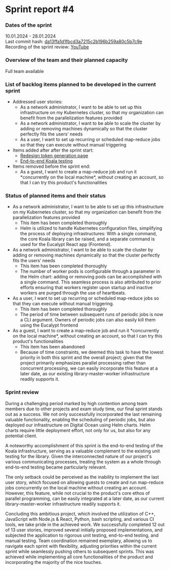 # Sprint report #4

### Dates of the sprint
10.01.2024 - 28.01.2024
<br>
Last commit hash: [da13ffa1d1fbcd3a7215c2b196b259a80c5b7c9e](https://github.com/inginerie-software-2023-2024/proiect-inginerie-software-shark-rockets/commit/da13ffa1d1fbcd3a7215c2b196b259a80c5b7c9e)
<br>
Recording of the sprint review: [YouTube](https://youtu.be/BunA39FKX0U)

### Overview of the team and their planned capacity
Full team available

### List of backlog items planned to be developed in the current sprint

<ul>
    <li>Addressed user stories:
        <ul>
            <li>As a network administrator, I want to be able to set up this infrastructure on my Kubernetes cluster, so that my organization can benefit from the parallelization features provided</li>
            <li>As a network administrator, I want to be able to scale the cluster by adding or removing machines dynamically so that the cluster perfectly fits the users’ needs</li>
            <li>As a user, I want to set up recurring or scheduled map-reduce jobs so that they can execute without manual triggering</li>
        </ul>
    </li>
    <li>Items added after after the sprint start:
    <ul>
    <li><a href="https://github.com/inginerie-software-2023-2024/proiect-inginerie-software-shark-rockets/commit/f63cb0e1bc38958e3057359b837919284d7ecbbd">Redesign token generation page</a></li>
    <li><a href="https://github.com/inginerie-software-2023-2024/proiect-inginerie-software-shark-rockets/commit/da13ffa1d1fbcd3a7215c2b196b259a80c5b7c9e">End-to-end Koala testing</a></li>
    </ul>
    </li>
    <li>Items removed before the sprint end:
    <ul>
    <li>As a guest, I want to create a map-reduce job and run it *concurrently on the local machine*, without creating an account, so that I can try this product's functionalities</li>
    </ul>
    </li>
</ul>

### Status of planned items and their status
<ul>
<li>As a network administrator, I want to be able to set up this infrastructure on my Kubernetes cluster, so that my organization can benefit from the parallelization features provided
<ul>
<li>This item has been completed thoroughly</li>
<li>Helm is utilized to handle Kubernetes configuration files, simplifying the process of deploying infrastructures: With a single command, the core Koala library can be raised, and a separate command is used for the Eucalypt React app (Frontend).</li>
</ul>
</li>
<li>As a network administrator, I want to be able to scale the cluster by adding or removing machines dynamically so that the cluster perfectly fits the users’ needs
<ul>
<li>This item has been completed thoroughly</li>
<li>The number of worker pods is configurable through a parameter in the Helm chart: adding or removing pods can be accomplished with a single command. This seamless process is also attributed to prior efforts ensuring that workers register upon startup and inactive workers are purged through the use of heartbeats.</li>
</ul>
</li>
</li>
<li>As a user, I want to set up recurring or scheduled map-reduce jobs so that they can execute without manual triggering.
<ul>
<li>This item has been completed thoroughly</li>
<li>The period of time between subsequent runs of periodic jobs is now a CLI argument. Owners of periodic jobs can also easily kill them using the Eucalypt frontend</li>
</ul>
</li>
<li>As a guest, I want to create a map-reduce job and run it *concurrently on the local machine*, without creating an account, so that I can try this product's functionalities
<ul>
<li>This item has been abandoned</li>
<li>Because of time constraints, we deemed this task to have the lowest priority in both this sprint and the overall project; given that the project primarily emphasizes parallel processing rather than concurrent processing, we can easily incorporate this feature at a later date, as our existing library-master-worker infrastructure readily supports it.</li>
</ul>
</li>
</ul>

### Sprint review

During a challenging period marked by high contention among team members due to other projects and exam study time, our final sprint stands out as a success. We not only successfully incorporated the last remaining valuable functionality, enabling the scheduling of periodic jobs, but also deployed our infrastructure on Digital Ocean using Helm charts. Helm charts require little deployment effort, not only for us, but also for any potential client.

A noteworthy accomplishment of this sprint is the end-to-end testing of the Koala infrastructure, serving as a valuable complement to the existing unit testing for the library. Given the interconnected nature of our project's various communicating processes, treating the system as a whole through end-to-end testing became particularly relevant.

The only setback could be perceived as the inability to implement the last user story, which focused on allowing guests to create and run map-reduce jobs concurrently on the local machine without creating an account. However, this feature, while not crucial to the product's core ethos of parallel programming, can be easily integrated at a later date, as our current library-master-worker infrastructure readily supports it.

Concluding this ambitious project, which involved the utilization of C++, JavaScript with Node.js & React, Python, bash scripting, and various CI tools, we take pride in the achieved work. We successfully completed 12 out of 13 user stories, improved several initially proposed implementations, and subjected the application to rigorous unit testing, end-to-end testing, and manual testing. Team coordination remained exemplary, allowing us to navigate each sprint with flexibility, adjusting priorities within the current sprint while seamlessly pushing others to subsequent sprints. This was achieved while implementing all core functionalities of the product and incorporating the majority of the nice touches.